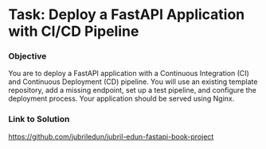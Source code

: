 # Task: Deploy a FastAPI Application with CI/CD Pipeline

### Objective
You are to deploy a FastAPI application with a Continuous Integration (CI) and Continuous Deployment (CD) pipeline. You will use an existing template repository, add a missing endpoint, set up a test pipeline, and configure the deployment process. Your application should be served using Nginx.

### Link to Solution
https://github.com/jubriledun/jubril-edun-fastapi-book-project
